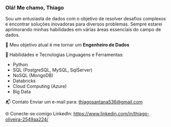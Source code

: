### Olá! Me chamo, Thiago
Sou um entusiasta de dados com o objetivo de resolver desafios complexos e encontrar soluções inovadoras para diversos problemas. 
Sempre estarei aprimorando minhas habilidades em várias áreas essenciais do campo de dados.

🎯 Meu objetivo atual é me tornar um **Engenheiro de Dados**

🚀 Habilidades e Tecnologias
Linguagens e Ferramentas:
- Python
- SQL (PostgreSQL, MySQL, SqlServer)
- NoSQL (MongoDB)
- Databricks
- Cloud Computing (Azure)
- Big Data

📬 Contato
Enviar um e-mail para: thiagosantana536@gmail.com

🌐 Conecte-se comigo
LinkedIn: https://www.linkedin.com/in/thiago-oliveira-2549aa224/

